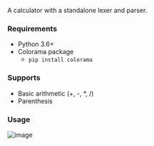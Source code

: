 A calculator with a standalone lexer and parser.

### Requirements
- Python 3.6+
- Colorama package
    - `pip install colorama`

### Supports 
- Basic arithmetic (+, -, *, /)
- Parenthesis

### Usage
![image](https://user-images.githubusercontent.com/60633559/236709682-e9d777e9-4d63-422c-9be8-c6202061f418.png)


